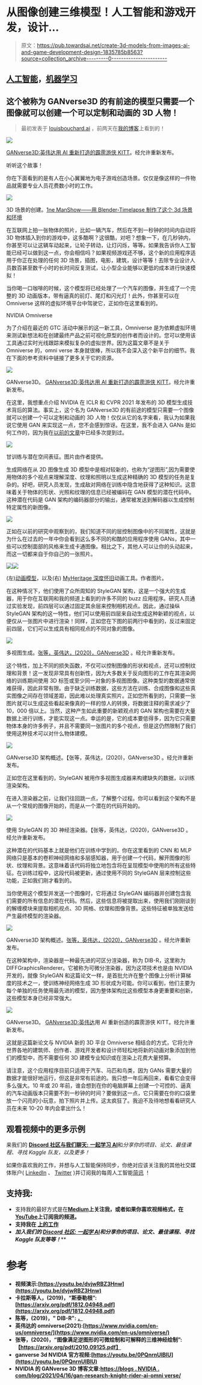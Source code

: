 # 从图像创建三维模型！人工智能和游戏开发，设计…

> 原文：<https://pub.towardsai.net/create-3d-models-from-images-ai-and-game-development-design-1835785b8563?source=collection_archive---------0----------------------->

## [人工智能](https://towardsai.net/p/category/artificial-intelligence)，[机器学习](https://towardsai.net/p/category/machine-learning)

## 这个被称为 GANverse3D 的有前途的模型只需要一个图像就可以创建一个可以定制和动画的 3D 人物！

> 最初发表于 [louisbouchard.ai](https://www.louisbouchard.ai/ganverse3d/) ，前两天在[我的博客](https://www.louisbouchard.ai/tag/artificial-intelligence/)上看到的！

![](img/c4bf8f05ad85e6032ac07961261d381e.png)

[GANverse3D:英伟达用 AI 重新打造的霹雳游侠 KITT](https://youtu.be/yf1guvkMznc)。经允许重新发布。

听听这个故事！

你在下面看到的是有人在小心翼翼地为电子游戏创造场景。仅仅是像这样的一件物品就需要专业人员花费数小时的工作。

![](img/c582b88aff4be1c2714635d42ba12c54.png)

3D 场景的创建。[1ne ManShow——用 Blender-Timelapse 制作了这个 3d 场景和环境](https://youtu.be/H5Fk1w_JEfU)

在互联网上拍一张物体的照片，比如一辆汽车，然后在不到一秒钟的时间内自动将 3D 物体插入到你的游戏中，这多酷啊？这很酷，对吧？想象一下，在几秒钟内，你甚至可以让这辆车动起来，让轮子转动，让灯闪烁，等等。如果我告诉你人工智能已经可以做到这一点，你会相信吗？如果视频游戏还不够，这个新的应用程序适用于你正在处理的任何 3D 场景，插图，电影，建筑，设计等等！去除专业设计人员数百甚至数千小时的长时间反复测试，让小型企业能够以更低的成本进行快速模拟！

当你喝一口咖啡的时候，这个模型将已经处理了一个汽车的图像，并生成了一个完整的 3D 动画版本，带有逼真的前灯、尾灯和闪光灯！此外，你甚至可以在 Omniverse 这样的虚拟环境平台中驾驶它，正如你在这里看到的。

NVIDIA Omniverse

为了介绍在最近的 GTC 活动中展示的这一新工具，Omniverse 是为依赖虚拟环境来测试新想法和在创建最终产品之前可视化原型的创作者而设计的。您可以使用该工具通过实时光线跟踪来模拟复杂的虚拟世界。因为这篇文章不是关于 Omniverse 的，omni verse 本身就很棒，所以我不会深入这个新平台的细节。我在下面的参考资料中链接了更多关于它的资源。

![](img/3b69c7a2d4c9f0039eae06385ec5a2f7.png)

GANverse3D。 [GANverse3D:英伟达用 AI 重新打造的霹雳游侠 KITT](https://youtu.be/yf1guvkMznc)。经允许重新发布。

在这里，我想重点介绍 NVIDIA 在 ICLR 和 CVPR 2021 年发布的 3D 模型生成技术背后的算法。事实上，这个名为 GANverse3D 的有前途的模型只需要一个图像就可以创建一个可以定制和动画的 3D 人物！仅仅从它的名字来看，我认为如果我说它使用 GAN 来实现这一点，您不会感到惊讶。在这里，我不会进入 GANs 是如何工作的，因为我在[以前的文章](https://medium.com/@whats-ai)中已经多次提到过。

![](img/1a029df4040903fe1d6c8bfad87372e8.png)

甘训练与潜在空间表征。图片由作者提供。

生成网络在从 2D 图像生成 3D 模型中是相对较新的，也称为“逆图形”,因为需要使用物体的多个视点来理解深度、纹理和照明以生成这种精确的 3D 模型的任务是复杂的。好吧，研究人员发现，生成敌对网络在训练中隐含地获得了这种知识。这意味着关于物体的形状、光照和纹理的信息已经被编码在 GAN 模型的潜在代码中。这种潜在代码是 GAN 架构的编码器部分的输出，通常被发送到解码器以生成控制特定属性的新图像。

[![](img/76e3b32bdc5e9fe271eaa029481512bb.png)](http://eepurl.com/huGLT5)

正如在以前的研究中观察到的，我们知道不同的层控制图像中的不同属性，这就是为什么在过去的一年中你会看到这么多不同的和酷的应用程序使用 GANs，其中一些可以控制面部的风格来生成卡通图像。相比之下，其他人可以让你的头动起来，而这一切都来自于你自己的一张照片。

![](img/649b4a99c0f6a030249876e9b3a8c0bf.png)![](img/b9f5ab3148b7d51c240f0619678877a0.png)

(左)[动画模型](https://youtu.be/zB_jQ8SUjKE)，以及(右) [MyHeritage 深度怀旧](https://www.myheritage.com/deep-nostalgia)动画工具。作者图片。

在这种情况下，他们使用了众所周知的 StyleGAN 架构，这是一个强大的生成器，用于你在互联网和我的频道上看到的许多不同的 buzz 应用程序。研究人员通过实验发现，前四层可以通过固定其余层来控制相机视点。因此，通过操纵 StyleGAN 架构的这一特性，他们可以使用前四层来自动生成这种新颖的视点，以便仅从一张图片中进行渲染！同样，正如您在下图的前两行中看到的，反过来固定前四层，它们可以生成具有相同视点的不同对象的图像。

![](img/b82779885065afe5b75f3613a84374e6.png)

多视图生成。[张等，英伟达，(2020)，GANverse3D](https://arxiv.org/pdf/2010.09125.pdf) 。经允许重新发布。

这个特性，加上不同的损失函数，不仅可以控制图像的形状和视点，还可以控制纹理和背景！这一发现非常具有创新性，因为大多数关于反向图形的工作在其渲染网络的训练期间使用 3D 标签或至少同一对象的多视图图像。这种类型的数据通常很难获得，因此非常有限。由于缺乏训练数据，这些方法在训练、合成图像和这些真实图像之间存在领域差距，因此难以处理真实照片。正如您所看到的，只需要一张图片就可以生成这些看起来像真的一样的惊人的转换，将数据注释的需求减少了 10，000 倍以上。当然，这种产生如此重要的新颖观点的 GAN 架构也需要在大量数据上进行训练，才能实现这一点。幸运的是，它的成本要低得多，因为它只需要物体本身的许多例子，并且不需要同一张图片的多个视点，但是这仍然限制了我们使用这种技术可以对什么物体建模。

![](img/33cbaa936a5aaac95a425b7f6d5b4fab.png)

GANverse3D 架构概述。【张等，英伟达，(2020)，GANverse3D 。经允许重新发布。

正如您在这里看到的，StyleGAN 被用作多视图生成器来构建缺失的数据，以训练渲染架构。

在进入渲染器之前，让我们往回跳一点，了解整个过程。你可以看到这个架构不是从一个常规的图像开始的，而是从一个潜在的代码开始的。

![](img/ab66e868acb4092e7445ea7bf87ac05b.png)

使用 StyleGAN 的 3D 神经渲染器。【张等，英伟达，(2020)，GANverse3D 。经允许重新发布。

这种潜在的代码基本上就是他们在训练中学到的。你在这里看到的 CNN 和 MLP 网络只是基本的卷积神经网络和多层感知器，用于创建一个代码，解开图像的形状、纹理和背景。这意味着该代码将独立地包含将在呈现模型中使用的所有这些特征。在训练过程中，这段代码被更新，通过使用不同的 StyleGAN 层来控制这些功能，正如我们刚才看到的。

当你使用这个模型并发送一个图像时，它将通过 StyleGAN 编码器并创建包含我们需要的所有信息的潜在代码。然后，这些信息将被提取出来，使用我们刚刚谈到的解缠模块来提取相机视点、3D 网格、纹理和图像背景。这些特征被单独发送给产生最终模型的渲染器。

![](img/33cbaa936a5aaac95a425b7f6d5b4fab.png)

GANverse3D 架构概述。[张等，英伟达，(2020)，GANverse3D](https://arxiv.org/pdf/2010.09125.pdf) 。经允许重新发布。

在这种架构中，渲染器是一种最先进的可区分渲染器，称为 DIB-R，这里称为 DIFFGraphicsRenderer。它被称为可微分渲染器，因为这项技术也是由 NVIDIA 开发的，就像 StyleGAN 和这篇论文一样，是首批允许在整个图像上分析计算梯度的技术之一，使训练神经网络生成 3D 形状成为可能。你可以看到，他们主要为每个单独的任务使用最先进的模型，因为整体架构比这些模型本身更重要和创新，这些模型本身已经非常强大。

![](img/16480193bfc6537e658d3ae9f14cf783.png)

GANverse3D。 [GANverse3D:英伟达](https://youtu.be/yf1guvkMznc)用 AI 重新创造的霹雳游侠 KITT。经允许重新发布。

这就是这篇新论文与 NVIDIA 新的 3D 平台 Omniverse 相结合的方式，它将允许世界各地的建筑师、创作者、游戏开发者和设计师轻松地将新的动画对象添加到他们的模型中，而不需要任何 3D 建模专业知识或在渲染上花费大量预算。

请注意，这个应用程序目前只适用于汽车、马匹和鸟类，因为 GANs 需要大量的数据才能很好地运行，但这是非常有前途的。我只想一年后再回来，看看它会变得多么强大。10 年或 20 年前，谁会想到在你的电脑屏幕上创建一个可控的、逼真的汽车动画版本只需要不到一秒钟的时间？要做到这一点，它只需要在你的口袋里放一个闪亮的小玩意，拍下照片并上传。这太疯狂了。我迫不及待地想看看研究人员在未来 10-20 年内会拿出什么！

## 观看视频中的更多示例

来我们的 [**Discord 社区与我们聊天:** **一起学习 AI**](https://discord.gg/learnaitogether)和*分享你的项目、论文、最佳课程、寻找 Kaggle 队友，以及更多！*

如果你喜欢我的工作，并想与人工智能保持同步，你绝对应该关注我的其他社交媒体账户( [LinkedIn](https://www.linkedin.com/in/whats-ai/) 、 [Twitter](https://twitter.com/Whats_AI) )并订阅我的每周人工智能[简讯](http://eepurl.com/huGLT5) ！

## 支持我:

*   支持我的最好方式是在[**Medium**](https://medium.com/@whats-ai)**上关注我，或者如果你喜欢视频格式，在[**YouTube**](https://www.youtube.com/channel/UCUzGQrN-lyyc0BWTYoJM_Sg)**上订阅我的频道。****
*   ****支持我在 [**上的工作**](https://www.patreon.com/whatsai)****
*   ****加入我们的 [**Discord 社区:** **一起学 AI**](https://discord.gg/learnaitogether)和*分享你的项目、论文、最佳课程、寻找 Kaggle 队友等等！*****

# ****参考****

*   ****视频演示:[https://youtu.be/dvjwRBZ3Hnw](https://youtu.be/dvjwRBZ3Hnw)****
*   ****卡拉斯等人，(2019)，“斯泰勒根”:[https://arxiv.org/pdf/1812.04948.pdf](https://arxiv.org/pdf/1812.04948.pdf)****
*   ****陈等，(2019)，" DIB-R": [，](https://arxiv.org/pdf/1908.01210.pdf)****
*   ****英伟达的 omniverse(2021):[https://www.nvidia.com/en-us/omniverse/](https://www.nvidia.com/en-us/omniverse/)****
*   ****张等，(2020)，“图像满足逆图形的可微绘制和可解释的三维神经绘制”:【https://arxiv.org/pdf/2010.09125.pdf】****
*   ****ganverse 3d NVIDIA 官方视频:[https://youtu.be/0PQnrnUIBlU](https://youtu.be/0PQnrnUIBlU)****
*   ****NVIDIA 的 GANverse 3D 博客文章:[https://blogs . NVIDIA . com/blog/2021/04/16/gan-research-knight-rider-ai-omni verse/](https://blogs.nvidia.com/blog/2021/04/16/gan-research-knight-rider-ai-omniverse/)****